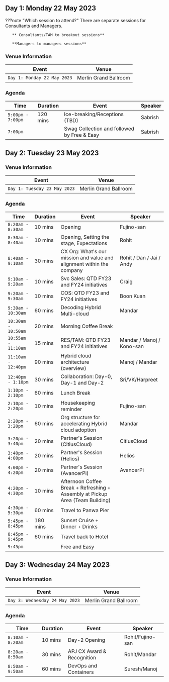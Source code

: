 ## Day 1: Monday 22 May 2023

???note "Which session to attend?"
       There are separate sessions for Consultants and Managers.

       ** Consultants/TAM to breakout sessions**

       **Managers to managers sessions**
### Venue Information

| Event | Venue |
| ----------- | ----------- |
| `Day 1: Monday 22 May 2023` |  Merlin Grand Ballroom |

### Agenda

|  Time | Duration | Event | Speaker |
|-------------------------|------|----------|----------------|
| `5:00pm - 7:00pm` | 120 mins| Ice-breaking/Receptions (TBD) | Sabrish |
| `7:00pm`         |          | Swag Collection and followed by Free & Easy | Sabrish |


## Day 2: Tuesday 23 May 2023
### Venue Information

| Event | Venue |
| ----------- | ----------- |
| `Day 1: Tuesday 23 May 2023` |  Merlin Grand Ballroom |

### Agenda

| Time | Duration | Event | Speaker |
|-------------------------|------|----------|----------------|
|`8:20am - 8:30am` | 10 mins  | Opening | Fujino-san  |
|`8:30am - 8:40am` | 10 mins  | Opening, Setting the stage, Expectations | Rohit |
|`8:40am - 9:10am` | 30 mins  | CX Org: What's our mission and value and alignment within the company | Rohit / Dan / Jai / Andy |
|`9:10am - 9:20am` | 10 mins  | Svc Sales: QTD FY23 and FY24 initiatives | Craig |
|`9:20am - 9:30am `| 10 mins  | COS: QTD FY23 and FY24 initiatives | Boon Kuan |
|`9:30am - 10:30am` | 60 mins | Decoding Hybrid Multi-cloud | Mandar |
|`10:30am - 10:50am` | 20 mins | Morning Coffee Break | |
|`10:55am - 11:10am `| 15 mins | RES/TAM: QTD FY23 and FY24 initiatives | Mandar / Manoj / Kono-san |
|`11:10am - 12:40pm` | 90 mins | Hybrid cloud architecture (overview) | Manoj / Mandar |
|`12:40pm - 1:10pm` | 30 mins | Collaboration: Day-0, Day-1 and Day-2 | Sri/VK/Harpreet |
|`1:10pm - 2:10pm` | 60 mins | Lunch Break | |
|`2:10pm - 2:20pm`| 10 mins | Housekeeping reminder | Fujino-san |
|`2:20pm - 3:20pm`| 60 mins | Org structure for accelerating Hybrid cloud adoption | Mandar |
|`3:20pm - 3:40pm`| 20 mins | Partner's Session (CitiusCloud) | CitiusCloud |
|`3:40pm - 4:00pm` | 20 mins | Partner's Session (Helios) | Helios |
|`4:00pm - 4:20pm` | 20 mins | Partner's Session (AvancerPi) | AvancerPi |
|`4:20pm - 4:30pm` | 10 mins | Afternoon Coffee Break + Refreshing + Assembly at Pickup Area (Team Building) |
|`4:30pm - 5:30pm` | 60 mins | Travel to Panwa Pier |
|`5:45pm - 8:45pm` | 180 mins | Sunset Cruise + Dinner + Drinks |
|`8:45pm - 9:45pm` | 60 mins | Travel back to Hotel |
|`9:45pm` | | Free and Easy |
                        

## Day 3: Wednesday 24 May 2023
### Venue Information

| Event | Venue |
| ----------- | ----------- |
| `Day 3: Wednesday 24 May 2023` |  Merlin Grand Ballroom |

### Agenda

| Time | Duration | Event | Speaker |
|-------------------------|------|----------|----------------|
|`8:10am - 8:20am`| 10 mins   | Day-2 Opening             | Rohit/Fujino-san            |
|`8:20am - 8:50am`| 30 mins   | APJ CX Award & Recognition | Rohit/Mandar            |
|`8:50am - 9:50am`| 60 mins   | DevOps and Containers      | Suresh/Manoj            |
